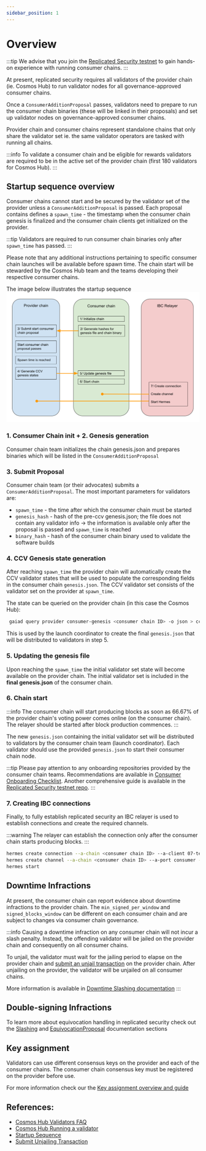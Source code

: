 ```yaml
---
sidebar_position: 1
---
```


# Overview
:::tip
We advise that you join the [Replicated Security testnet](https://github.com/cosmos/testnets/tree/master/replicated-security) to gain hands-on experience with running consumer chains.
:::

At present, replicated security requires all validators of the provider chain (ie. Cosmos Hub) to run validator nodes for all governance-approved consumer chains.

Once a `ConsumerAdditionProposal` passes, validators need to prepare to run the consumer chain binaries (these will be linked in their proposals) and set up validator nodes on governance-approved consumer chains.

Provider chain and consumer chains represent standalone chains that only share the validator set ie. the same validator operators are tasked with running all chains.

:::info
To validate a consumer chain and be eligible for rewards validators are required to be in the active set of the provider chain (first 180 validators for Cosmos Hub).
:::

## Startup sequence overview
Consumer chains cannot start and be secured by the validator set of the provider unless a `ConsumerAdditionProposal` is passed.
Each proposal contains defines a `spawn_time` - the timestamp when the consumer chain genesis is finalized and the consumer chain clients get initialized on the provider.

:::tip
Validators are required to run consumer chain binaries only after `spawn_time` has passed.
:::

Please note that any additional instructions pertaining to specific consumer chain launches will be available before spawn time. The chain start will be stewarded by the Cosmos Hub team and the teams developing their respective consumer chains.

The image below illustrates the startup sequence
![startup](../../figures/hypha-consumer-start-process.svg)

### 1. Consumer Chain init + 2. Genesis generation
Consumer chain team initializes the chain genesis.json and prepares binaries which will be listed in the `ConsumerAdditionProposal`

### 3. Submit Proposal
Consumer chain team (or their advocates) submits a `ConsumerAdditionProposal`.
The most important parameters for validators are:
- `spawn_time` - the time after which the consumer chain must be started
- `genesis_hash` - hash of the pre-ccv genesis.json; the file does not contain any validator info -> the information is available only after the proposal is passed and `spawn_time` is reached
- `binary_hash` - hash of the consumer chain binary used to validate the software builds

### 4. CCV Genesis state generation
After reaching `spawn_time` the provider chain will automatically create the CCV validator states that will be used to populate the corresponding fields in the consumer chain `genesis.json`. The CCV validator set consists of the validator set on the provider at `spawn_time`.

The state can be queried on the provider chain (in this case the Cosmos Hub):
```bash
 gaiad query provider consumer-genesis <consumer chain ID> -o json > ccvconsumer_genesis.json
```

This is used by the launch coordinator to create the final `genesis.json` that will be distributed to validators in step 5.

### 5. Updating the genesis file
Upon reaching the `spawn_time` the initial validator set state will become available on the provider chain. The initial validator set is included in the **final genesis.json** of the consumer chain.

### 6. Chain start
:::info
The consumer chain will start producing blocks as soon as 66.67% of the provider chain's voting power comes online (on the consumer chain). The relayer should be started after block production commences.
:::

The new `genesis.json` containing the initial validator set will be distributed to validators by the consumer chain team (launch coordinator). Each validator should use the provided `genesis.json` to start their consumer chain node.

:::tip
Please pay attention to any onboarding repositories provided by the consumer chain teams.
Recommendations are available in [Consumer Onboarding Checklist](../consumer-development/onboarding.md).
Another comprehensive guide is available in the [Replicated Security testnet repo](https://github.com/cosmos/testnets/blob/master/replicated-security/CONSUMER_LAUNCH_GUIDE.md).
:::

### 7. Creating IBC connections
Finally, to fully establish replicated security an IBC relayer is used to establish connections and create the required channels.

:::warning
The relayer can establish the connection only after the consumer chain starts producing blocks.
:::

```bash
hermes create connection --a-chain <consumer chain ID> --a-client 07-tendermint-0 --b-client <client assigned by provider chain> 
hermes create channel --a-chain <consumer chain ID> --a-port consumer --b-port provider --order ordered --a-connection connection-0 --channel-version 1
hermes start
```

## Downtime Infractions
At present, the consumer chain can report evidence about downtime infractions to the provider chain. The `min_signed_per_window` and `signed_blocks_window` can be different on each consumer chain and are subject to changes via consumer chain governance.

:::info
Causing a downtime infraction on any consumer chain will not incur a slash penalty. Instead, the offending validator will be jailed on the provider chain and consequently on all consumer chains.

To unjail, the validator must wait for the jailing period to elapse on the provider chain and [submit an unjail transaction](https://hub.cosmos.network/main/validators/validator-setup.html#unjail-validator) on the provider chain. After unjailing on the provider, the validator will be unjailed on all consumer chains.

More information is available in [Downtime Slashing documentation](../features/slashing.md#downtime-infractions)
:::

## Double-signing Infractions
To learn more about equivocation handling in replicated security check out the [Slashing](../features/slashing.md#double-signing-equivocation) and [EquivocationProposal](../features/proposals.md#equivocationproposal) documentation sections

## Key assignment
Validators can use different consensus keys on the provider and each of the consumer chains. The consumer chain consensus key must be registered on the provider before use.

For more information check our the [Key assignment overview and guide](../features/key-assignment.md)

## References:
- [Cosmos Hub Validators FAQ](https://hub.cosmos.network/main/validators/validator-faq.html)
- [Cosmos Hub Running a validator](https://hub.cosmos.network/main/validators/validator-setup.html)
- [Startup Sequence](https://github.com/cosmos/testnets/blob/master/replicated-security/CONSUMER_LAUNCH_GUIDE.md#chain-launch)
- [Submit Unjailing Transaction](https://hub.cosmos.network/main/validators/validator-setup.html#unjail-validator)
